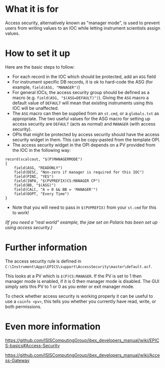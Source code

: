 # What it is for

Access security, alternatively known as "manager mode", is used to prevent users from writing values to an IOC while letting instrument scientists assign values. 

# How to set it up

Here are the basic steps to follow:

- For each record in the IOC which should be protected, add an `ASG` field
- For instrument specific DB records, it is ok to hard-code the ASG (for example, `field(ASG, "MANAGER")`)
- For general IOCs, the access security group should be defined as a macro (e.g. `field(ASG, "$(ASG=DEFAULT)")`). Giving the `ASG` macro a default value of `DEFAULT` will mean that existing instruments using this IOC will be unaffected.
- The `ASG` macro can then be supplied from an `st.cmd`, or a `globals.txt` as appropriate. The two useful values for the ASG macro for setting up access security are `DEFAULT` (acts as normal) and `MANAGER` (with access security).
- OPIs that might be protected by access security should have the access security widget in them. This can be copy-pasted from the template OPI.
- The access security widget in the OPI depends on a PV provided from the IOC in the following way:
```
record(scalcout, "$(P)MANAGERMODE")
{
	field(ASG, "READONLY")
    field(DESC, "Non-zero if manager is required for this IOC")
    field(PINI, "YES")
	field(INPA, "$(PVPREFIX)CS:MANAGER CP")
	field(BB, "$(ASG)")
    field(CALC, "A = 0 && BB = 'MANAGER'")
	field(OOPT, "Every Time")
}
```
- Note that you will need to pass in `$(PVPREFIX)` from your `st.cmd` for this to work!

_(If you need a "real world" example, the jaw set on Polaris has been set up using access security.)_

# Further information

The access security rule is defined in `C:\Instrument\Apps\EPICS\support\AccessSecurity\master\default.acf`. 

This looks at a PV which is `$(P)CS:MANAGER`. If the PV is set to 1 then manager mode is enabled, if it is 0 then manager mode is disabled. The GUI simply sets this PV to 1 or 0 as you enter or exit manager mode.

To check whether access security is working properly it can be useful to use a `cainfo <pv>`, this tells you whether you currently have read, write, or both permissions.

# Even more information

https://github.com/ISISComputingGroup/ibex_developers_manual/wiki/EPICS-basics#Access-Security

https://github.com/ISISComputingGroup/ibex_developers_manual/wiki/Access-Gateway

